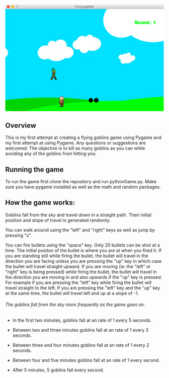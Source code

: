 ![](images/flyingGoblinImage.png)

## Overview
This is my first attempt at creating a flying goblins game using Pygame and my first attempt at using Pygame. Any questions or suggestions are welcomed. The objective is to kill as many goblins as you can while avoiding any of the goblins from hitting you.

## Running the game
To run the game first clone the repository and run pythonGame.py. Make sure you have pygame installed as well as the math and random packages.

## How the game works:

Goblins fall from the sky and travel down in a straight path. Their initial position and slope of travel is generated randomly. 
    
You can walk around using the "left" and "right" keys as well as jump by pressing "z".
    
You can fire bullets using the "space" key. Only 20 bullets can be shot at a time. The initial positon of the bullet is where you are at when you fired it. If you are standing still while firing the bullet, the bullet will travel in the direction you are facing unless you are pressing the "up" key in which case the bullet will travel straight upward. If you are moving (ie: the "left" or "right" key is being pressed) while firing the bullet, the bullet will travel in the direction you are moving in and also upwards if the "up" key is pressed. For example if you are pressing the "left" key while firing the bullet will travel straight to the left. If you are pressing the "left" key and the "up" key at the same time, the bullet will travel left and up at a slope of -1.

###### The goblins fall from the sky more frequently as the game goes on.

- In the first two minutes, goblins fall at an rate of 1 every 5 seconds.

- Between two and three minutes goblins fall at an rate of 1 every 3 seconds.

- Between three and four minutes goblins fall at an rate of 1 every 2 seconds.

- Between four and five minutes goblins fall at an rate of 1 every second.

- After 5 minutes, 5 goblins fall every second.
